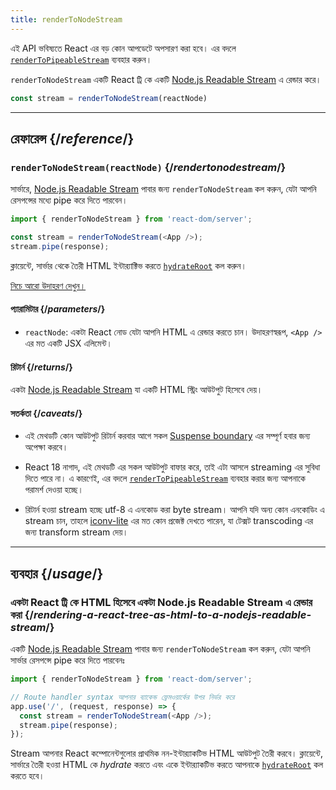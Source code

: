 ```yaml
---
title: renderToNodeStream
---
```


<Deprecated>

এই API ভবিষ্যতে React এর বড় কোন আপডেটে অপসারণ করা হবে। এর বদলে [`renderToPipeableStream`](/reference/react-dom/server/renderToPipeableStream) ব্যবহার করুন।

</Deprecated>

<Intro>

`renderToNodeStream` একটি React ট্রি কে একটি [Node.js Readable Stream](https://nodejs.org/api/stream.html#readable-streams) এ রেন্ডার করে।

```js
const stream = renderToNodeStream(reactNode)
```

</Intro>

<InlineToc />

---

## রেফারেন্স {/*reference*/}

### `renderToNodeStream(reactNode)` {/*rendertonodestream*/}

সার্ভারে, [Node.js Readable Stream](https://nodejs.org/api/stream.html#readable-streams) পাবার জন্য `renderToNodeStream` কল করুন, যেটা আপনি রেসপন্সের মধ্যে pipe করে দিতে পারবেন।

```js
import { renderToNodeStream } from 'react-dom/server';

const stream = renderToNodeStream(<App />);
stream.pipe(response);
```

ক্লায়েন্টে, সার্ভার থেকে তৈরী HTML ইন্টার‍্যাক্টিভ করতে [`hydrateRoot`](/reference/react-dom/client/hydrateRoot) কল করুন।

[নিচে আরো উদাহরণ দেখুন।](#usage)

#### প্যারামিটার {/*parameters*/}

* `reactNode`: একটা React নোড যেটা আপনি HTML এ রেন্ডার করতে চান। উদাহরণস্বরূপ, `<App />` এর মত একটি JSX এলিমেন্ট।

#### রিটার্ন {/*returns*/}

একটা [Node.js Readable Stream](https://nodejs.org/api/stream.html#readable-streams) যা একটি HTML স্ট্রিং আউটপুট হিসেবে দেয়।

#### সতর্কতা {/*caveats*/}

* এই মেথডটি কোন আউটপুট রিটার্ন করবার আগে সকল [Suspense boundary](/reference/react/Suspense) এর সম্পূর্ণ হবার জন্য অপেক্ষা করবে। 

* React 18 নাগাদ, এই মেথডটি এর সকল আউটপুট বাফার করে, তাই এটা আসলে streaming এর সুবিধা দিতে পারে না। এ কারণেই, এর বদলে  [`renderToPipeableStream`](/reference/react-dom/server/renderToPipeableStream) ব্যবহার করার জন্য আপনাকে পরামর্শ দেওয়া হচ্ছে।

* রিটার্ন হওয়া stream হচ্ছে utf-8 এ এনকোড করা byte stream। আপনি যদি অন্য কোন এনকোডিং এ stream চান, তাহলে [iconv-lite](https://www.npmjs.com/package/iconv-lite) এর মত কোন প্রজেক্ট দেখতে পারেন, যা টেক্সট transcoding এর জন্য transform stream দেয়।

---

## ব্যবহার {/*usage*/}

### একটা React ট্রি কে HTML হিসেবে একটা Node.js Readable Stream এ রেন্ডার করা {/*rendering-a-react-tree-as-html-to-a-nodejs-readable-stream*/}


একটি [Node.js Readable Stream](https://nodejs.org/api/stream.html#readable-streams) পাবার জন্য `renderToNodeStream` কল করুন, যেটা আপনি সার্ভার রেসপন্সে pipe করে দিতে পারবেনঃ

```js {5-6}
import { renderToNodeStream } from 'react-dom/server';

// Route handler syntax আপনার ব্যাকেন্ড ফ্রেমওয়ার্কের উপর নির্ভর করে
app.use('/', (request, response) => {
  const stream = renderToNodeStream(<App />);
  stream.pipe(response);
});
```

Stream আপনার React কম্পোনেন্টগুলোর প্রাথমিক নন-ইন্টার‍্যাকটিভ HTML আউটপুট তৈরী করবে। ক্লায়েন্টে, সার্ভারে তৈরী হওয়া HTML কে *hydrate* করতে এবং একে ইন্টার‍্যাকটিভ করতে আপনাকে  [`hydrateRoot`](/reference/react-dom/client/hydrateRoot) কল করতে হবে।
